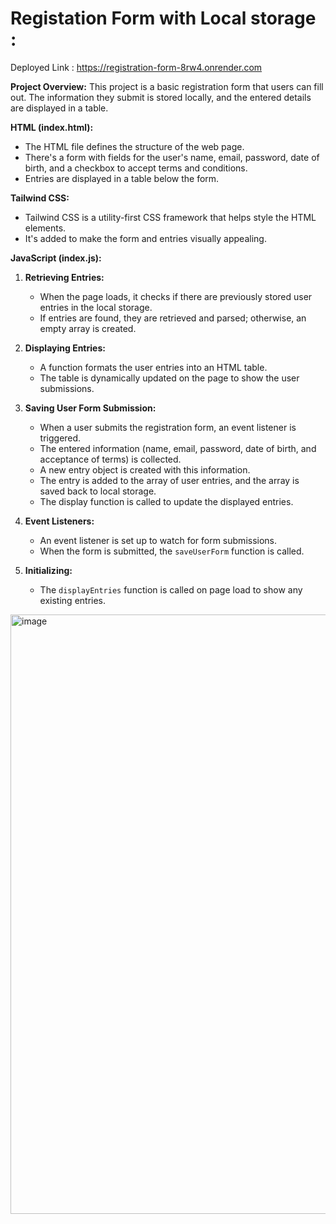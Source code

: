 # **Registation Form with Local storage :**

Deployed Link : https://registration-form-8rw4.onrender.com

**Project Overview:**
This project is a basic registration form that users can fill out. The information they submit is stored locally, and the entered details are displayed in a table.

**HTML (index.html):**
- The HTML file defines the structure of the web page.
- There's a form with fields for the user's name, email, password, date of birth, and a checkbox to accept terms and conditions.
- Entries are displayed in a table below the form.

**Tailwind CSS:**
- Tailwind CSS is a utility-first CSS framework that helps style the HTML elements.
- It's added to make the form and entries visually appealing.

**JavaScript (index.js):**
1. **Retrieving Entries:**
   - When the page loads, it checks if there are previously stored user entries in the local storage.
   - If entries are found, they are retrieved and parsed; otherwise, an empty array is created.

2. **Displaying Entries:**
   - A function formats the user entries into an HTML table.
   - The table is dynamically updated on the page to show the user submissions.

3. **Saving User Form Submission:**
   - When a user submits the registration form, an event listener is triggered.
   - The entered information (name, email, password, date of birth, and acceptance of terms) is collected.
   - A new entry object is created with this information.
   - The entry is added to the array of user entries, and the array is saved back to local storage.
   - The display function is called to update the displayed entries.

4. **Event Listeners:**
   - An event listener is set up to watch for form submissions.
   - When the form is submitted, the `saveUserForm` function is called.

5. **Initializing:**
   - The `displayEntries` function is called on page load to show any existing entries.
<img width="959" alt="image" src="https://github.com/Prathibha-yadav/RegistrationForm/assets/126705101/1737eaf1-aede-457f-a126-24c0e0239f4c">

